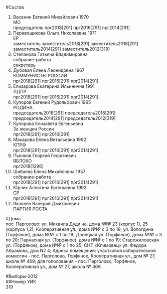 #Состав  
1. Васенин Евгений Михайлович 1970  
    МО  
    председатель прг2018[291] прг2016[291] прг2014[291]  
2. Перевощикова Ольга Николаевна 1971  
    ЕР  
    заместитель заместитель2018[291] заместитель2016[291] заместитель2014[291] заместитель2012[319]  
3. Степанова Татьяна Владимировна  
    собрание-работа  
    секретарь  
4. Дубовая Елена Леонидовна 1967  
    КОММУНИСТЫ РОССИИ  
    прг2018[291] прг2016[291] прг2014[291]  
5. Елизарова Екатерина Ильинична 1991  
    ЛДПР  
    прг2018[291] прг2016[291] прг2014[291]  
6. Купоров Евгений Рудольфович 1965  
    РОДИНА  
    председатель2018[291] председатель2016[291] председатель2014[291] председатель2012[319]  
7. Купорова Елизавета Евгеньевна  
    За женщин России  
    прг2018[291] прг2016[291]  
8. Макарова Елена Витальевна 1992  
    КПРФ  
    прг2018[291] прг2016[291] прг2014[291]  
9. Пьянков Георгий Георгиевич  
    ЯБЛОКО  
    прг2018[1296]  
10. Шибаева Елена Михайловна 1957  
    собрание-работа  
    прг2018[291] прг2016[291] прг2014[291]  
11. Юрчик Алевтина Евгеньевна 1992  
    СР  
    прг2018[291] прг2016[291] прг2014[291]  
12. Яковлев Валерий Дмитриевич  
    ПАРТИЯ РОСТА  
  
#Дома  
пос. Парголово: ул. Михаила Дуди на, дома №№ 23 (корпус 1), 25 (корпуса 1,2); Кооперативная ул., дома №№ с 3 по 18; ул. Вологдина (Торфяное), дома №№ с 1 по 19; Донецкая ул. (Торфяное), дома №№ с 3 по 20; Парнасная ул. (Торфяное), дома №№ с 1 по 19; Старожиловская ул. (Торфяное), дома №№ с 1 по 25; СНТ «Кпимовец» ул. Федора Абрамова, дом N2 4; Адреса помещений: участковой избирательной комиссии - пос. Парголово, Торфяное, Кооперативная ул., дом № 27, школа № 469; для голосования - пос. Парголово, Торфяное, Кооперативная ул., дом № 27, школа № 469.  
  
#Выборы-2012  
##Номер УИК  
319  
